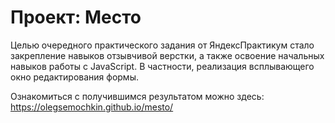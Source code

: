 # Проект: Место

Целью очередного практического задания от ЯндексПрактикум стало закрепление навыков
отзывчивой верстки, а также освоение начальных навыков работы с JavaScript.
В частности, реализация всплывающего окно редактирования формы.

Ознакомиться с получившимся результатом можно здесь:  https://olegsemochkin.github.io/mesto/
